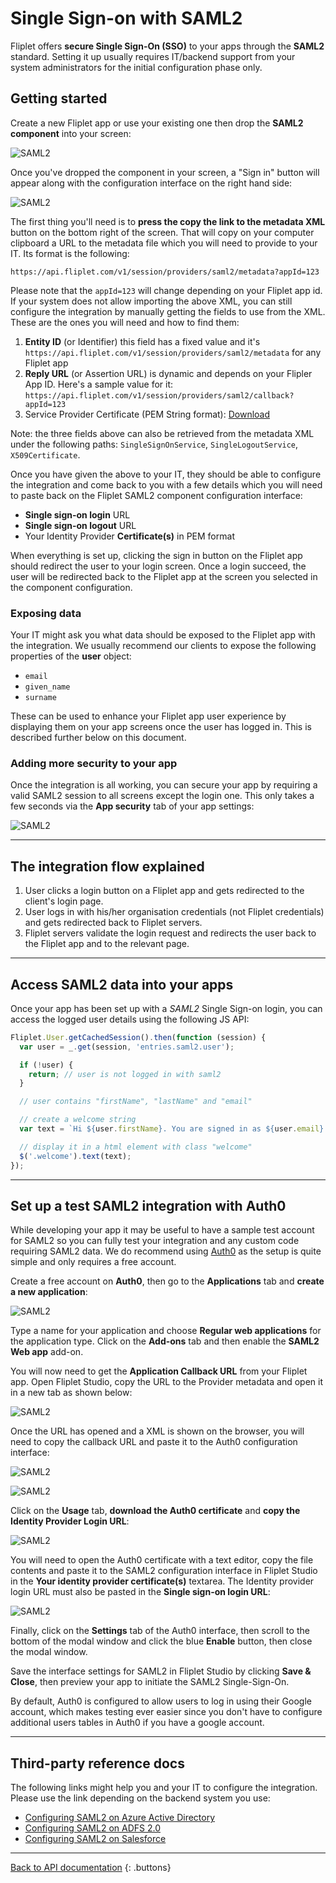 # Single Sign-on with SAML2

Fliplet offers **secure Single Sign-On (SSO)** to your apps through the **SAML2** standard. Setting it up usually requires IT/backend support from your system administrators for the initial configuration phase only.

## Getting started

Create a new Fliplet app or use your existing one then drop the **SAML2 component** into your screen:

![SAML2](../../assets/img/saml/1.png)

Once you've dropped the component in your screen, a "Sign in" button will appear along with the configuration interface on the right hand side:

![SAML2](../../assets/img/saml/2.png)

The first thing you'll need is to **press the copy the link to the metadata XML** button on the bottom right of the screen. That will copy on your computer clipboard a URL to the metadata file which you will need to provide to your IT. Its format is the following:

```
https://api.fliplet.com/v1/session/providers/saml2/metadata?appId=123
```

Please note that the `appId=123` will change depending on your Fliplet app id. If your system does not allow importing the above XML, you can still configure the integration by manually getting the fields to use from the XML. These are the ones you will need and how to find them:

1. **Entity ID** (or Identifier) this field has a fixed value and it's `https://api.fliplet.com/v1/session/providers/saml2/metadata` for any Fliplet app
2. **Reply URL** (or Assertion URL) is dynamic and depends on your Flipler App ID. Here's a sample value for it: `https://api.fliplet.com/v1/session/providers/saml2/callback?appId=123`
2. Service Provider Certificate (PEM String format): [Download](../../assets/misc/saml2-certificate.txt)

Note: the three fields above can also be retrieved from the metadata XML under the following paths: `SingleSignOnService`, `SingleLogoutService`, `X509Certificate`.

Once you have given the above to your IT, they should be able to configure the integration and come back to you with a few details which you will need to paste back on the Fliplet SAML2 component configuration interface:

- **Single sign-on login** URL
- **Single sign-on logout** URL
- Your Identity Provider **Certificate(s)** in PEM format

When everything is set up, clicking the sign in button on the Fliplet app should redirect the user to your login screen. Once a login succeed, the user will be redirected back to the Fliplet app at the screen you selected in the component configuration.

### Exposing data

Your IT might ask you what data should be exposed to the Fliplet app with the integration. We usually recommend our clients to expose the following properties of the **user** object:

- `email`
- `given_name`
- `surname`

These can be used to enhance your Fliplet app user experience by displaying them on your app screens once the user has logged in. This is described further below on this document.

### Adding more security to your app

Once the integration is all working, you can secure your app by requiring a valid SAML2 session to all screens except the login one. This only takes a few seconds via the **App security** tab of your app settings:

![SAML2](../../assets/img/saml/3.png)

---

## The integration flow explained

1. User clicks a login button on a Fliplet app and gets redirected to the client's login page.
2. User logs in with his/her organisation credentials (not Fliplet credentials) and gets redirected back to Fliplet servers.
3. Fliplet servers validate the login request and redirects the user back to the Fliplet app and to the relevant page.

---

## Access SAML2 data into your apps

Once your app has been set up with a *SAML2* Single Sign-on login, you can access the logged user details using the following JS API:

```js
Fliplet.User.getCachedSession().then(function (session) {
  var user = _.get(session, 'entries.saml2.user');

  if (!user) {
    return; // user is not logged in with saml2
  }

  // user contains "firstName", "lastName" and "email"

  // create a welcome string
  var text = `Hi ${user.firstName}. You are signed in as ${user.email}.`;

  // display it in a html element with class "welcome"
  $('.welcome').text(text);
});
```

---

## Set up a test SAML2 integration with Auth0

While developing your app it may be useful to have a sample test account for SAML2 so you can fully test your integration and any custom code requiring SAML2 data. We do recommend using [Auth0](https://auth0.com) as the setup is quite simple and only requires a free account.

Create a free account on **Auth0**, then go to the **Applications** tab and **create a new application**:

![SAML2](../../assets/img/saml/auth0-1.png)

Type a name for your application and choose **Regular web applications** for the application type. Click on the **Add-ons** tab and then enable the **SAML2 Web app** add-on.

You will now need to get the **Application Callback URL** from your Fliplet app. Open Fliplet Studio, copy the URL to the Provider metadata and open it in a new tab as shown below:

![SAML2](../../assets/img/saml/auth0-2.png)

Once the URL has opened and a XML is shown on the browser, you will need to copy the callback URL and paste it to the Auth0 configuration interface:

![SAML2](../../assets/img/saml/auth0-3.png)

![SAML2](../../assets/img/saml/auth0-4.png)

Click on the **Usage** tab, **download the Auth0 certificate** and **copy the Identity Provider Login URL**:

![SAML2](../../assets/img/saml/auth0-5.png)

You will need to open the Auth0 certificate with a text editor, copy the file contents and paste it to the SAML2 configuration interface in Fliplet Studio in the **Your identity provider certificate(s)** textarea. The Identity provider login URL must also be pasted in the **Single sign-on login URL**:

![SAML2](../../assets/img/saml/auth0-6.png)

Finally, click on the **Settings** tab of the Auth0 interface, then scroll to the bottom of the modal window and click the blue **Enable** button, then close the modal window.

Save the interface settings for SAML2 in Fliplet Studio by clicking **Save & Close**, then preview your app to initiate the SAML2 Single-Sign-On.

By default, Auth0 is configured to allow users to log in using their Google account, which makes testing ever easier since you don't have to configure additional users tables in Auth0 if you have a google account.

---

## Third-party reference docs

The following links might help you and your IT to configure the integration. Please use the link depending on the backend system you use:

- [Configuring SAML2 on Azure Active Directory](https://docs.microsoft.com/en-us/azure/active-directory/active-directory-saas-custom-apps)
- [Configuring SAML2 on ADFS 2.0](https://www.replicon.com/help/configuring-adfs-20-to-work-with-saml-20)
- [Configuring SAML2 on Salesforce](https://help.salesforce.com/articleView?id=sso_saml.htm&type=5)

---

[Back to API documentation](../../API-Documentation.md)
{: .buttons}